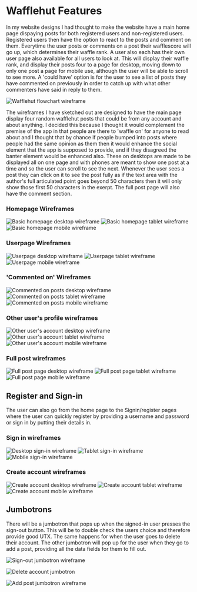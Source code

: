 # Wafflehut Features

In my website designs I had thought to make the website have a main home page dispaying posts for both registered users and non-registered users. Registered users then have the option to react to the posts and comment on them. Everytime the user posts or comments on a post their wafflescore will go up, which determines their waffle rank. A user also each has their own user page also available for all users to look at. This will display their waffle rank, and display their posts four to a page for desktop, moving down to only one post a page for mobile use, although the user will be able to scroll to see more. A 'could have' option is for the user to see a list of posts they have commented on previously in order to catch up with what other commenters have said in reply to them.

![Wafflehut flowchart wireframe](documentation/basic-structure/complete-flowchart.png)

The wireframes I have sketched out are designed to have the main page display four random wafflehut posts that could be from any account and about anything. I decided this because I thought it would complement the premise of the app in that people are there to 'waffle on' for anyone to read about and I thought that by chance if people bumped into posts where people had the same opinion as them then it would enhance the social element that the app is supposed to provide, and if they disagreed the banter element would be enhanced also. These on desktops are made to be displayed all on one page and with phones are meant to show one post at a time and so the user can scroll to see the next. Whenever the user sees a post they can click on it to see the post fully as if the text area with the author's full articulated point goes beyond 50 characters then it will only show those first 50 characters in the exerpt. The full post page will also have the comment section.

### Homepage Wireframes

![Basic homepage desktop wireframe](documentation/wireframes/desktop-wireframes/actual-index-wireframe.png)
![Basic homepage tablet wireframe](documentation/wireframes/tablet-wireframes/tablet-index-wireframe.png)
![Basic homepage mobile wireframe](documentation/wireframes/mobile-wireframes/mobile-index-wireframe.png)

### Userpage Wireframes

![Userpage desktop wireframe](documentation/wireframes/desktop-wireframes/user-account-wireframe.png)
![Userpage tablet wireframe](documentation/wireframes/tablet-wireframes/tablet-profilepage-wireframe.png)
![Userpage mobile wireframe](documentation/wireframes/mobile-wireframes/mobile-userprofile-wireframe.png)

### 'Commented on' Wireframes

![Commented on posts desktop wireframe](documentation/wireframes/desktop-wireframes/commented-posts.png)
![Commented on posts tablet wireframe](documentation/wireframes/tablet-wireframes/tablet-commentedon-posts-wireframe.png)
![Commented on posts mobile wireframe](documentation/wireframes/mobile-wireframes/mobile-commentedposts-wireframe.png)

### Other user's profile wireframes

![Other user's account desktop wireframe](documentation/wireframes/desktop-wireframes/different-account-wireframe.png)
![Other user's account tablet wireframe](documentation/wireframes/tablet-wireframes/tablet-diffaccount-wireframe.png)
![Other user's account mobile wireframe](documentation/wireframes/mobile-wireframes/mobile-otheraccount-wireframe.png)

### Full post wireframes

![Full post page desktop wireframe](documentation/wireframes/desktop-wireframes/full-post-display-wireframe.png)
![Full post page tablet wireframe](documentation/wireframes/tablet-wireframes/tablet-fullpost-wireframe.png)
![Full post page mobile wireframe](documentation/wireframes/mobile-wireframes/mobile-fullpost-wireframe.png)

## Register and Sign-in

The user can also go from the home page to the Signin/register pages where the user can quickly register by providing a username and password or sign in by putting their details in.

### Sign in wireframes

![Desktop sign-in wireframe](documentation/wireframes/desktop-wireframes/login-wireframe.png)
![Tablet sign-in wireframe](documentation/wireframes/tablet-wireframes/tablet-login-wireframe.png)
![Mobile sign-in wireframe](documentation/wireframes/mobile-wireframes/mobile-login-wireframe.png)

### Create account wireframes

![Create account desktop wireframe](documentation/wireframes/desktop-wireframes/register-wireframe.png)
![Create account tablet wireframe](documentation/wireframes/tablet-wireframes/tablet-register-wireframe.png)
![Create account mobile wireframe](documentation/wireframes/mobile-wireframes/mobile-register-wireframe.png)

## Jumbotrons

There will be a jumbotron that pops up when the signed-in user presses the sign-out button. This will be to double check the users choice and therefore provide good UTX. The same happens for when the user goes to delete their account. The other jumbotron will pop up for the user when they go to add a post, providing all the data fields for them to fill out.

![Sign-out jumbotron wireframe](documentation/wireframes/desktop-wireframes/sign-out-jumbotron.png)

![Delete account jumbotron](documentation/wireframes/desktop-wireframes/delete-account-jumbotron.png)

![Add post jumbotron wireframe](documentation/wireframes/desktop-wireframes/add-post-jumbotron-wireframe.png)

